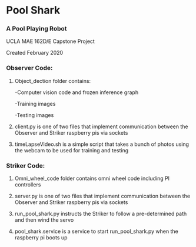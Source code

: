 # Pool Shark

### A Pool Playing Robot

UCLA MAE 162D/E Capstone Project

Created February 2020

### Observer Code:

1. Object_dection folder contains: 

	-Computer vision code and frozen inference graph

	-Training images

	-Testing images

2. client.py is one of two files that implement communication between the Observer and Striker raspberry pis via sockets

3. timeLapseVideo.sh is a simple script that takes a bunch of photos using the webcam to be used for training and testing

### Striker Code:

1. Omni_wheel_code folder contains omni wheel code including PI controllers

2. server.py is one of two files that implement communication between the Observer and Striker raspberry pis via sockets

3. run_pool_shark.py instructs the Striker to follow a pre-determined path and then wind the servo

4. pool_shark.service is a service to start run_pool_shark.py when the raspberry pi boots up
